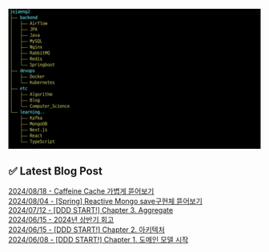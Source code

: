 ![image](./image/231205.png)

## ✅ Latest Blog Post

[2024/08/18 - Caffeine Cache 가볍게 뜯어보기](http://blog.naver.com/ds4ouj/223551963395?fromRss=true&trackingCode=rss) <br/>
[2024/08/04 - [Spring] Reactive Mongo save구현체 뜯어보기](http://blog.naver.com/ds4ouj/223535968937?fromRss=true&trackingCode=rss) <br/>
[2024/07/12 - [DDD START!] Chapter 3. Aggregate](http://blog.naver.com/ds4ouj/223510836404?fromRss=true&trackingCode=rss) <br/>
[2024/06/15 - 2024년 상반기 회고](http://blog.naver.com/ds4ouj/223480451555?fromRss=true&trackingCode=rss) <br/>
[2024/06/15 - [DDD START!] Chapter 2. 아키텍처](http://blog.naver.com/ds4ouj/223480261147?fromRss=true&trackingCode=rss) <br/>
[2024/06/08 - [DDD START!] Chapter 1. 도메인 모델 시작](http://blog.naver.com/ds4ouj/223473284791?fromRss=true&trackingCode=rss) <br/>
